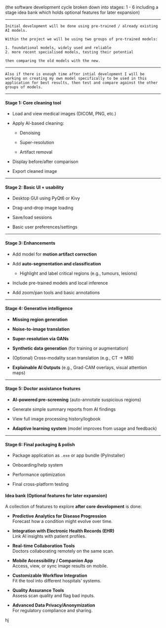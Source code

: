 (the software development cycle broken down into stages: 1 - 6 
including a stage idea bank which holds optional features for later expansion)

---------------------------
```
Initial development will be done using pre-trained / already existing AI models. 

Within the project we will be using two groups of pre-trained models:

1. foundational models, widely used and reliable 
2. more recent specialised models, testing their potential 

then comparing the old models with the new.
```
---------------------------
```
Also if there is enough time after intial development I will be working on creating my own model specifically to be used in this application for best results, then test and compare against the other groups of models. 
```
---------------------------


#### **Stage 1: Core cleaning tool**

- Load and view medical images (DICOM, PNG, etc.)
    
- Apply AI-based cleaning:
    
    - Denoising
        
    - Super-resolution
        
    - Artifact removal
        
- Display before/after comparison
    
- Export cleaned image
    

---

#### **Stage 2: Basic UI + usability**

- Desktop GUI using PyQt6 or Kivy
    
- Drag-and-drop image loading
    
- Save/load sessions
    
- Basic user preferences/settings
    

---

#### **Stage 3: Enhancements**

- Add model for **motion artifact correction**
    
- Add **auto-segmentation and classification**
    
    - Highlight and label critical regions (e.g., tumours, lesions)
        
- Include pre-trained models and local inference
    
- Add zoom/pan tools and basic annotations
    

---

#### **Stage 4: Generative intelligence**

- **Missing region generation**
    
- **Noise-to-image translation**
    
- **Super-resolution via GANs**
    
- **Synthetic data generation** (for training or augmentation)
    
- (Optional) Cross-modality scan translation (e.g., CT → MRI)
    
- **Explainable AI Outputs** (e.g., Grad-CAM overlays, visual attention maps)
    

---

#### **Stage 5: Doctor assistance features**

- **AI-powered pre-screening** (auto-annotate suspicious regions)
    
- Generate simple summary reports from AI findings
    
- View full image processing history/logbook
    
- **Adaptive learning system** (model improves from usage and feedback)
    

---

#### **Stage 6: Final packaging & polish**

- Package application as `.exe` or app bundle (PyInstaller)
    
- Onboarding/help system
    
- Performance optimization
    
- Final cross-platform testing






#### **Idea bank (Optional features for later expansion)**
A collection of features to explore **after core development** is done:


- **Predictive Analytics for Disease Progression**  
    Forecast how a condition might evolve over time.
    
- **Integration with Electronic Health Records (EHR)**  
    Link AI insights with patient profiles.
    
- **Real-time Collaboration Tools**  
    Doctors collaborating remotely on the same scan.
    
- **Mobile Accessibility / Companion App**  
    Access, view, or sync image results on mobile.
    
- **Customizable Workflow Integration**  
    Fit the tool into different hospitals’ systems.
    
- **Quality Assurance Tools**  
    Assess scan quality and flag bad inputs.
    
- **Advanced Data Privacy/Anonymization**  
    For regulatory compliance and sharing.




hj